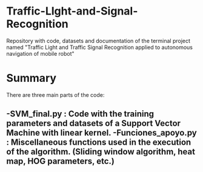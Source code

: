 # Traffic-LIght-and-Signal-Recognition
Repository with code, datasets and documentation of the terminal project named "Traffic Light and Traffic Signal Recognition applied to autonomous navigation of mobile robot"

# Summary
There are three main parts of the code:

-SVM_final.py : Code with the training parameters and datasets of a Support Vector Machine with linear kernel.
-Funciones_apoyo.py : Miscellaneous functions used in the execution of the algorithm. (Sliding window algorithm, heat map, HOG parameters, etc.)
-
